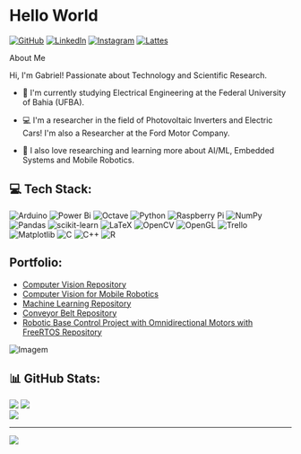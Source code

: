 <!-- Title -->
# Hello World

[![GitHub](https://img.shields.io/badge/GitHub-%2312100E.svg?logo=Github&logoColor=white)](https://github.com/GCorreia-SD/GCorreia-SD/)
[![LinkedIn](https://img.shields.io/badge/LinkedIn-%230077B5.svg?logo=linkedin&logoColor=white)](https://linkedin.com/in/https://www.linkedin.com/in/gcorreia-santos/) 
[![Instagram](https://img.shields.io/badge/Instagram-%23E4405F.svg?logo=Instagram&logoColor=white)](https://instagram.com/https://www.instagram.com/sd_gabriel00/)
[![Lattes](https://img.shields.io/badge/Lattes-%230A5599.svg?logoColor=white)](http://lattes.cnpq.br/9393452377273745)

<!-- General Presentation -->
<p>
  About Me
  
  Hi, I'm Gabriel! Passionate about Technology and Scientific Research.
  
  * 📓 I'm currently studying Electrical Engineering at the Federal University of Bahia (UFBA).
    
  * 💻 I'm a researcher in the field of Photovoltaic Inverters and Electric Cars! I'm also a Researcher at the Ford Motor Company.

  * 🤖 I also love researching and learning more about AI/ML, Embedded Systems and Mobile Robotics.
</p>

<!-- TechStack -->
## 💻 Tech Stack:
![Arduino](https://img.shields.io/badge/-Arduino-00979D?style=for-the-badge&logo=Arduino&logoColor=white) 
![Power Bi](https://img.shields.io/badge/power_bi-F2C811?style=for-the-badge&logo=powerbi&logoColor=black)
![Octave](https://img.shields.io/badge/OCTAVE-darkblue?style=for-the-badge&logo=octave&logoColor=fcd683) 
![Python](https://img.shields.io/badge/python-3670A0?style=for-the-badge&logo=python&logoColor=ffdd54) 
![Raspberry Pi](https://img.shields.io/badge/-RaspberryPi-C51A4A?style=for-the-badge&logo=Raspberry-Pi) 
![NumPy](https://img.shields.io/badge/numpy-%23013243.svg?style=for-the-badge&logo=numpy&logoColor=white) 
![Pandas](https://img.shields.io/badge/pandas-%23150458.svg?style=for-the-badge&logo=pandas&logoColor=white) 
![scikit-learn](https://img.shields.io/badge/scikit--learn-%23F7931E.svg?style=for-the-badge&logo=scikit-learn&logoColor=white) 
![LaTeX](https://img.shields.io/badge/latex-%23008080.svg?style=for-the-badge&logo=latex&logoColor=white) 
![OpenCV](https://img.shields.io/badge/opencv-%23white.svg?style=for-the-badge&logo=opencv&logoColor=white) 
![OpenGL](https://img.shields.io/badge/OpenGL-%23FFFFFF.svg?style=for-the-badge&logo=opengl) 
![Trello](https://img.shields.io/badge/Trello-%23026AA7.svg?style=for-the-badge&logo=Trello&logoColor=white) 
![Matplotlib](https://img.shields.io/badge/Matplotlib-%23ffffff.svg?style=for-the-badge&logo=Matplotlib&logoColor=black) 
![C](https://img.shields.io/badge/c-%2300599C.svg?style=for-the-badge&logo=c&logoColor=white) 
![C++](https://img.shields.io/badge/c++-%2300599C.svg?style=for-the-badge&logo=c%2B%2B&logoColor=white) 
![R](https://img.shields.io/badge/r-%23276DC3.svg?style=for-the-badge&logo=r&logoColor=white) 

<!-- Portfolio -->
## Portfolio:
- [Computer Vision Repository](https://github.com/GCorreia-SD/ComputerVision-Repository)
- [Computer Vision for Mobile Robotics](https://github.com/GCorreia-SD/HuskyComputerVision-Repository/tree/videos)
- [Machine Learning Repository](https://github.com/GCorreia-SD/MachineLearning-Repository/tree/main)
- [Conveyor Belt Repository](https://github.com/GCorreia-SD/ConveyorBelt-Repository/tree/main)
- [Robotic Base Control Project with Omnidirectional Motors with FreeRTOS Repository](https://github.com/GCorreia-SD/OmnidirectionalMotors-Repository/tree/main)

<!-- GIF -->
<p align="left">
  <img align="center" src="https://i.giphy.com/media/v1.Y2lkPTc5MGI3NjExa2FjaGJkcnZoZDNjZWs5Ync3d2RxNHc2eTF3a2E5em9kZjBxdjVuYiZlcD12MV9pbnRlcm5hbF9naWZfYnlfaWQmY3Q9Zw/KEN5pTGwPFRBylHoON/giphy.gif" alt="Imagem">
</p>

<!-- GitHub Stats -->
## 📊 GitHub Stats:
![](https://github-readme-stats.vercel.app/api?username=GCorreia-sd&theme=dark&hide_border=false&include_all_commits=false&count_private=false)
![](https://github-readme-streak-stats.herokuapp.com/?user=GCorreia-sd&theme=dark&hide_border=false)
<br/>
![](https://github-readme-stats.vercel.app/api/top-langs/?username=GCorreia-sd&theme=dark&hide_border=false&include_all_commits=false&count_private=false&layout=compact)
<br/> 


---
[![](https://visitcount.itsvg.in/api?id=GCorreia-sd&icon=0&color=0)](https://visitcount.itsvg.in)

<!-- Proudly created with GPRM ( https://gprm.itsvg.in ) -->
